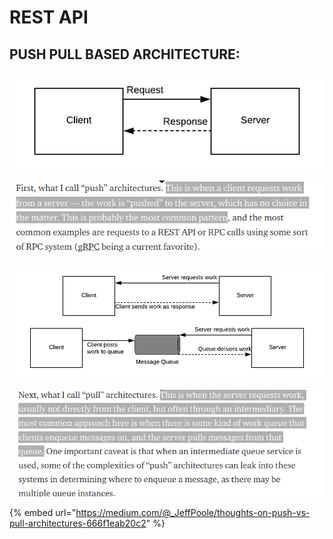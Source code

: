 # REST API

## PUSH PULL BASED ARCHITECTURE:

![](<../.gitbook/assets/image (131).png>)

![](<../.gitbook/assets/image (130).png>)

![](<../.gitbook/assets/image (133).png>)

![](<../.gitbook/assets/image (132).png>)

{% embed url="https://medium.com/@_JeffPoole/thoughts-on-push-vs-pull-architectures-666f1eab20c2" %}

